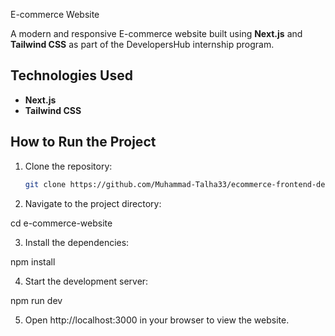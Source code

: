  E-commerce Website

A modern and responsive E-commerce website built using **Next.js** and **Tailwind CSS** as part of the DevelopersHub internship program.

## Technologies Used

- **Next.js**
- **Tailwind CSS**

## How to Run the Project

1. Clone the repository:
   ```bash
   git clone https://github.com/Muhammad-Talha33/ecommerce-frontend-design.git

2. Navigate to the project directory:

cd e-commerce-website


3. Install the dependencies:

npm install


4. Start the development server:

npm run dev


5. Open http://localhost:3000 in your browser to view the website.

